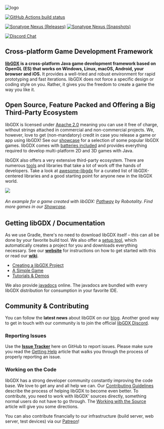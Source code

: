 ![logo](libgdx_logo.svg)

[![GitHub Actions build status](https://img.shields.io/github/workflow/status/libgdx/libgdx/Build%20and%20Publish/master?label=GitHub%20Actions)](https://github.com/libgdx/libgdx/actions?query=workflow%3A%22Build+and+Publish%22)

[![Sonatype Nexus (Releases)](https://img.shields.io/nexus/r/com.badlogicgames.gdx/gdx?nexusVersion=2&server=https%3A%2F%2Foss.sonatype.org&label=version)](https://search.maven.org/artifact/com.badlogicgames.gdx/gdx)
[![Sonatype Nexus (Snapshots)](https://img.shields.io/nexus/s/com.badlogicgames.gdx/gdx?server=https%3A%2F%2Foss.sonatype.org&label=snapshot)](https://oss.sonatype.org/#nexus-search;gav~com.badlogicgames.gdx~gdx~~~~kw,versionexpand)

[![Discord Chat](https://img.shields.io/discord/348229412858101762?logo=discord)](https://libgdx.com/community/discord/)

## Cross-platform Game Development Framework
**[libGDX](https://libgdx.com) is a cross-platform Java game development framework based on OpenGL (ES) that works on Windows, Linux, macOS, Android, your browser and iOS.** It provides a well-tried and robust environment for rapid prototyping and fast iterations. libGDX does not force a specific design or coding style on you. Rather, it gives you the freedom to create a game the way you like it.

## Open Source, Feature Packed and Offering a Big Third-Party Ecosystem
libGDX is licensed under [Apache 2.0](https://www.apache.org/licenses/LICENSE-2.0.html) meaning you can use it free of charge, without strings attached in commercial and non-commercial projects. We, however, love to get (non-mandatory) credit in case you release a game or app using libGDX! See our [showcase](https://libgdx.com/showcase/) for a selection of some popular libGDX games. libGDX comes with [batteries included](https://libgdx.com/features/) and provides everything required to develop multi-platform 2D and 3D games with Java.

libGDX also offers a very extensive third-party ecosystem. There are numerous [tools](https://libgdx.com/dev/tools/) and libraries that take a lot of work off the hands of developers. Take a look at [awesome-libgdx](https://github.com/rafaskb/awesome-libgdx#readme) for a curated list of libGDX-centered libraries and a good starting point for anyone new in the libGDX world.

![](https://libgdx.com/assets/images/index_showcase/game0.png)
###### An example for a game created with libGDX: [Pathway](https://store.steampowered.com/app/546430/Pathway/) by Robotality. Find more games in our [Showcase](https://libgdx.com/showcase/).

## Getting libGDX / Documentation
As we use Gradle, there's no need to download libGDX itself  &ndash; this can all be done by your favorite build tool. We also offer a [setup tool](https://libgdx.com/dev/#how-to-get-started-with-libgdx), which automatically creates a project for you and downloads everything necessary. See our **[website](https://libgdx.com/wiki/start/setup)** for instructions on how to get started with this or read our **[wiki](https://libgdx.com/wiki/)**.

- [Creating a libGDX Project](https://libgdx.com/wiki/start/setup)
- [A Simple Game](https://libgdx.com/wiki/start/a-simple-game)
- [Tutorials & Demos](https://libgdx.com/wiki/start/demos-and-tutorials)

We also provide [javadocs](https://javadoc.io/doc/com.badlogicgames.gdx) online. The javadocs are bundled with every libGDX distribution for consumption in your favorite IDE.

## Community & Contributing
You can follow the **latest news** about libGDX on our [blog](https://libgdx.com/news/). Another good way to get in touch with our community is to join the official [libGDX Discord](https://libgdx.com/community/discord/).

### Reporting Issues
Use the **[Issue Tracker](https://github.com/libgdx/libgdx/issues)** here on GitHub to report issues. Please make sure you read the [Getting Help](https://libgdx.com/wiki/articles/getting-help) article that walks you through the process of properly reporting an issue.

### Working on the Code
libGDX has a strong developer community constantly improving the code base. We love to get any and all help we can. Our [Contributing Guidelines](https://libgdx.com/dev/contributing/) describe the process of helping libGDX to become even better. To contribute, you need to work with libGDX' sources directly, something normal users do not have to go through. The [Working with the Source](https://libgdx.com/dev/from-source/) article will give you some directions.

You can also contribute financially to our infrastructure (build server, web server, test devices) via our [Patreon](https://patreon.com/libgdx)!

